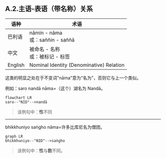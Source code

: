 ## A.2.主语-表语（带名称）关系

|语种|术语|
|-|-|
|巴利语|nāmin - nāma<br>或：saññin - saññā|
|中文|被命名 - 名称<br>或：被标记 - 标签|
|English|Nominal Identity (Denominative) Relation|

这类的明显之处在于不变词"nāma"意为“名为”，否则它与上一个类似。

  例如：saro nandā nāma=（这个）湖名为 Nandā。

```mermaid
flowchart LR
saro--"NID"-->nandā
```

> 该例句中：**性**不同

---

bhikkhuniyo saṅgho nāma=许多比库尼名为僧团。 
```mermaid 
graph LR
bhikkhuniyo--"NID"-->saṅgho
```
> 该例句中：**性**与**数**不同。 